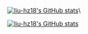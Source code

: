 [![liu-hz18's GitHub stats](https://github-readme-stats.vercel.app/api?username=liu-hz18&count_private=true&show_icons=true)](https://github.com/anuraghazra/github-readme-stats)\

[![liu-hz18's GitHub stats](https://github-readme-stats.vercel.app/api/top-langs/?username=liu-hz18&layout=compact)](https://github.com/anuraghazra/github-readme-stats)
